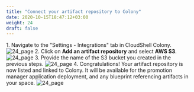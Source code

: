```yaml
---
title: "Connect your artifact repository to Colony"
date: 2020-10-15T18:47:12+03:00
weight: 24
draft: false
---
```


1\. Navigate to the "Settings - Integrations" tab in CloudShell Colony. 
 ![24_page](/images/module1/24_page.png)
2\. Click on __Add an artifact repository__ and select __AWS S3__.
 ![24_page](/images/module1/25_page.png)
3\. Provide the name of the S3 bucket you created in the previous steps.
 ![24_page](/images/module1/26_page.png)
4\. Congratulations! Your artifact repository is now listed and linked to Colony. It will be available for the promotion manager application deployment, and any blueprint referencing artifacts in your space. 
 ![24_page](/images/module1/27_page.png)
 